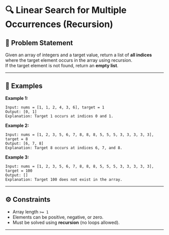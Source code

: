 # 🔍 Linear Search for Multiple Occurrences (Recursion)

## 📌 Problem Statement
Given an array of integers and a target value, return a list of **all indices** where the target element occurs in the array using recursion.  
If the target element is not found, return an **empty list**.

---

## 📝 Examples

**Example 1:**
```text
Input: nums = [1, 1, 2, 4, 3, 6], target = 1
Output: [0, 1]
Explanation: Target 1 occurs at indices 0 and 1.
```

**Example 2:**
```text
Input: nums = [1, 2, 3, 5, 6, 7, 8, 8, 8, 5, 5, 5, 3, 3, 3, 3, 3], target = 8
Output: [6, 7, 8]
Explanation: Target 8 occurs at indices 6, 7, and 8.
```

**Example 3:**
```text
Input: nums = [1, 2, 3, 5, 6, 7, 8, 8, 8, 5, 5, 5, 3, 3, 3, 3, 3], target = 100
Output: []
Explanation: Target 100 does not exist in the array.
```

---

## ⚙️ Constraints
- Array length `>= 1`
- Elements can be positive, negative, or zero.
- Must be solved using **recursion** (no loops allowed).

---